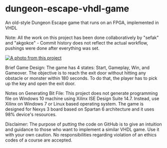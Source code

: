 # dungeon-escape-vhdl-game
An old-style Dungeon Escape game that runs on an FPGA, implemented in VHDL

Note: All the work on this project has been done collaboratively by "sefak" and "akgokce" - Commit history does not reflect the actual workflow, pushings were done after everything was set.

[![A photo from this project](https://i.imgur.com/OzcGAqS.png)](https://vimeo.com/273938913 "A video of this project")

Brief Game Design:
The game has 4 states: Start, Gameplay, Win, and Gameover.
The objective is to reach the exit door without hitting any obstacle or monster within 180 seconds. To do that, the player has to pick up the key and open the exit door.

Notes on Generating Bit File:
This project does not generate programming file on Windows 10 machine using Xilinx ISE Design Suite 14.7. Instead, use Xilinx on Windows 7 or Linux based operating system.
The game is designed for Nexys 3 board based on Spartan 6 architecture and it uses 98% device's resources.

Disclaimer:
The purpose of putting the code on GitHub is to give an intuition and guidance to those who want to implement a similar VHDL game. Use it with your own caution. No responsibilities regarding violation of an ethics codes of a course are accepted.
